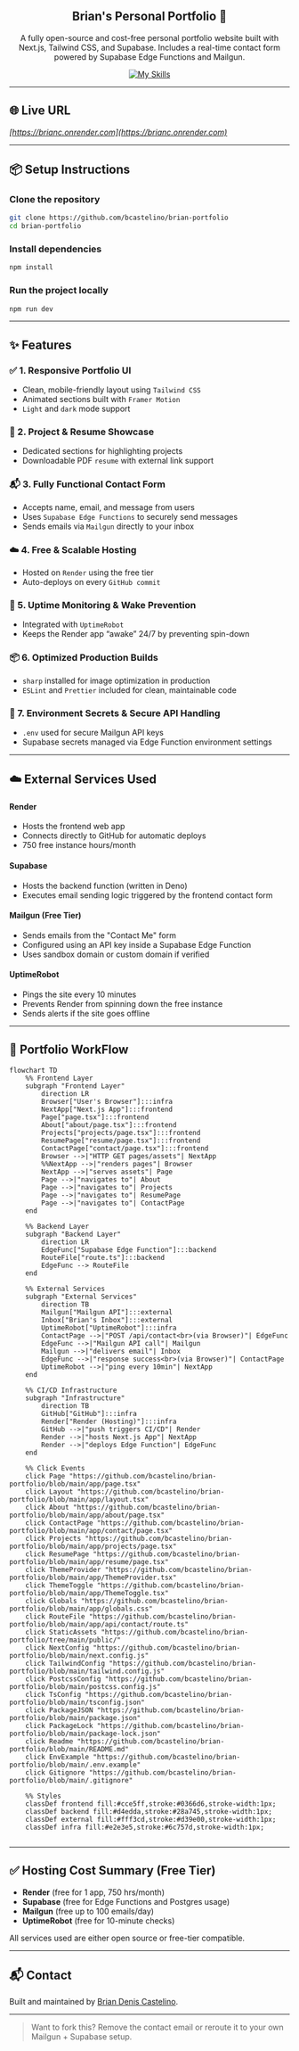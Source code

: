 <div align="center">

## Brian's Personal Portfolio 🚀

A fully open-source and cost-free personal portfolio website built with Next.js, Tailwind CSS, and Supabase. Includes a real-time contact form powered by Supabase Edge Functions and Mailgun.

</div>

<div align="center">
  
[![My Skills](https://skillicons.dev/icons?i=js,ts,vscode,css,react,nextjs,nodejs,npm,tailwind,supabase,gmail&theme=light)](https://skillicons.dev)

</div>

---

## 🌐 Live URL
*[https://brianc.onrender.com](https://brianc.onrender.com)*

---

## 📦 Setup Instructions

### Clone the repository

```bash
git clone https://github.com/bcastelino/brian-portfolio
cd brian-portfolio
```

### Install dependencies

```bash
npm install
```

### Run the project locally

```bash
npm run dev
```

---

## ✨ Features

### ✅ 1. Responsive Portfolio UI
* Clean, mobile-friendly layout using `Tailwind CSS`
* Animated sections built with `Framer Motion`
* `Light` and `dark` mode support

### 📁 2. Project & Resume Showcase
* Dedicated sections for highlighting projects
* Downloadable PDF `resume` with external link support

### 📬 3. Fully Functional Contact Form
* Accepts name, email, and message from users
* Uses `Supabase Edge Functions` to securely send messages
* Sends emails via `Mailgun` directly to your inbox

### ☁️ 4. Free & Scalable Hosting
* Hosted on `Render` using the free tier
* Auto-deploys on every `GitHub commit`

### 🔌 5. Uptime Monitoring & Wake Prevention
* Integrated with `UptimeRobot`
* Keeps the Render app “awake” 24/7 by preventing spin-down

### 📦 6. Optimized Production Builds
* `sharp` installed for image optimization in production
* `ESLint` and `Prettier` included for clean, maintainable code

### 🔐 7. Environment Secrets & Secure API Handling
* `.env` used for secure Mailgun API keys
* Supabase secrets managed via Edge Function environment settings

---

## ☁️ External Services Used
#### Render
* Hosts the frontend web app
* Connects directly to GitHub for automatic deploys
* 750 free instance hours/month

#### Supabase
* Hosts the backend function (written in Deno)
* Executes email sending logic triggered by the frontend contact form

#### Mailgun (Free Tier)
* Sends emails from the "Contact Me" form
* Configured using an API key inside a Supabase Edge Function
* Uses sandbox domain or custom domain if verified

#### UptimeRobot
* Pings the site every 10 minutes
* Prevents Render from spinning down the free instance
* Sends alerts if the site goes offline

---

## 🔄 Portfolio WorkFlow

```mermaid
flowchart TD
    %% Frontend Layer
    subgraph "Frontend Layer"
        direction LR
        Browser["User's Browser"]:::infra
        NextApp["Next.js App"]:::frontend
        Page["page.tsx"]:::frontend
        About["about/page.tsx"]:::frontend
        Projects["projects/page.tsx"]:::frontend
        ResumePage["resume/page.tsx"]:::frontend
        ContactPage["contact/page.tsx"]:::frontend
        Browser -->|"HTTP GET pages/assets"| NextApp
        %%NextApp -->|"renders pages"| Browser
        NextApp -->|"serves assets"| Page
        Page -->|"navigates to"| About
        Page -->|"navigates to"| Projects
        Page -->|"navigates to"| ResumePage
        Page -->|"navigates to"| ContactPage
    end

    %% Backend Layer
    subgraph "Backend Layer"
        direction LR
        EdgeFunc["Supabase Edge Function"]:::backend
        RouteFile["route.ts"]:::backend
        EdgeFunc --> RouteFile
    end

    %% External Services
    subgraph "External Services"
        direction TB
        Mailgun["Mailgun API"]:::external
        Inbox["Brian's Inbox"]:::external
        UptimeRobot["UptimeRobot"]:::infra
        ContactPage -->|"POST /api/contact<br>(via Browser)"| EdgeFunc
        EdgeFunc -->|"Mailgun API call"| Mailgun
        Mailgun -->|"delivers email"| Inbox
        EdgeFunc -->|"response success<br>(via Browser)"| ContactPage
        UptimeRobot -->|"ping every 10min"| NextApp
    end

    %% CI/CD Infrastructure
    subgraph "Infrastructure"
        direction TB
        GitHub["GitHub"]:::infra
        Render["Render (Hosting)"]:::infra
        GitHub -->|"push triggers CI/CD"| Render
        Render -->|"hosts Next.js App"| NextApp
        Render -->|"deploys Edge Function"| EdgeFunc
    end

    %% Click Events
    click Page "https://github.com/bcastelino/brian-portfolio/blob/main/app/page.tsx"
    click Layout "https://github.com/bcastelino/brian-portfolio/blob/main/app/layout.tsx"
    click About "https://github.com/bcastelino/brian-portfolio/blob/main/app/about/page.tsx"
    click ContactPage "https://github.com/bcastelino/brian-portfolio/blob/main/app/contact/page.tsx"
    click Projects "https://github.com/bcastelino/brian-portfolio/blob/main/app/projects/page.tsx"
    click ResumePage "https://github.com/bcastelino/brian-portfolio/blob/main/app/resume/page.tsx"
    click ThemeProvider "https://github.com/bcastelino/brian-portfolio/blob/main/app/ThemeProvider.tsx"
    click ThemeToggle "https://github.com/bcastelino/brian-portfolio/blob/main/app/ThemeToggle.tsx"
    click Globals "https://github.com/bcastelino/brian-portfolio/blob/main/app/globals.css"
    click RouteFile "https://github.com/bcastelino/brian-portfolio/blob/main/app/api/contact/route.ts"
    click StaticAssets "https://github.com/bcastelino/brian-portfolio/tree/main/public/"
    click NextConfig "https://github.com/bcastelino/brian-portfolio/blob/main/next.config.js"
    click TailwindConfig "https://github.com/bcastelino/brian-portfolio/blob/main/tailwind.config.js"
    click PostcssConfig "https://github.com/bcastelino/brian-portfolio/blob/main/postcss.config.js"
    click TsConfig "https://github.com/bcastelino/brian-portfolio/blob/main/tsconfig.json"
    click PackageJSON "https://github.com/bcastelino/brian-portfolio/blob/main/package.json"
    click PackageLock "https://github.com/bcastelino/brian-portfolio/blob/main/package-lock.json"
    click Readme "https://github.com/bcastelino/brian-portfolio/blob/main/README.md"
    click EnvExample "https://github.com/bcastelino/brian-portfolio/blob/main/.env.example"
    click Gitignore "https://github.com/bcastelino/brian-portfolio/blob/main/.gitignore"

    %% Styles
    classDef frontend fill:#cce5ff,stroke:#0366d6,stroke-width:1px;
    classDef backend fill:#d4edda,stroke:#28a745,stroke-width:1px;
    classDef external fill:#fff3cd,stroke:#d39e00,stroke-width:1px;
    classDef infra fill:#e2e3e5,stroke:#6c757d,stroke-width:1px;


```

---

## ✅ Hosting Cost Summary (Free Tier)

* **Render** (free for 1 app, 750 hrs/month)
* **Supabase** (free for Edge Functions and Postgres usage)
* **Mailgun** (free up to 100 emails/day)
* **UptimeRobot** (free for 10-minute checks)

All services used are either open source or free-tier compatible.

---

## 📬 Contact

Built and maintained by [Brian Denis Castelino](mailto:briancastelino07@gmail.com).

---

> Want to fork this? Remove the contact email or reroute it to your own Mailgun + Supabase setup.
